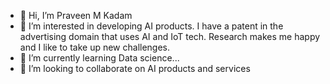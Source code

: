 - 👋 Hi, I’m Praveen M Kadam
- 👀 I’m interested in developing AI products. I have a patent in the advertising domain that uses AI and IoT tech. Research makes me happy and I like to take up new challenges.
- 🌱 I’m currently learning Data science...
- 💞️ I’m looking to collaborate on AI products and services 

<!---
thepraveen19/thepraveen19 is a ✨ special ✨ repository because its `README.md` (this file) appears on your GitHub profile.
You can click the Preview link to take a look at your changes.
--->
